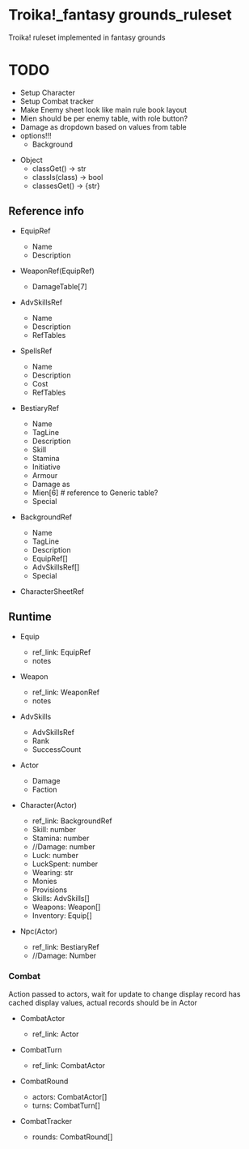 # Troika!_fantasy grounds_ruleset
Troika! ruleset implemented in fantasy grounds

# TODO
- Setup Character
- Setup Combat tracker
- Make Enemy sheet look like main rule book layout
- Mien should be per enemy table, with role button?
- Damage as dropdown based on values from table
- options!!!
  - Background

  

* Object
  * classGet() -> str
  * classIs(class) -> bool
  * classesGet() -> {str}

## Reference info
* EquipRef
  * Name
  * Description
  
* WeaponRef(EquipRef)
  * DamageTable[7]
   
* AdvSkillsRef
  * Name
  * Description
  * RefTables
  
* SpellsRef
  * Name
  * Description
  * Cost
  * RefTables

* BestiaryRef
  * Name
  * TagLine
  * Description
  * Skill
  * Stamina
  * Initiative
  * Armour
  * Damage as
  * Mien[6]  # reference to Generic table?
  * Special

* BackgroundRef
  * Name
  * TagLine
  * Description
  * EquipRef[]
  * AdvSkillsRef[]
  * Special

* CharacterSheetRef

  
## Runtime
* Equip
  * ref_link: EquipRef 
  * notes
  
* Weapon
  * ref_link: WeaponRef 
  * notes
  
* AdvSkills
  * AdvSkillsRef
  * Rank
  * SuccessCount

* Actor
  * Damage
  * Faction
  
* Character(Actor)
  * ref_link: BackgroundRef
  * Skill: number
  * Stamina: number
  * //Damage: number
  * Luck: number
  * LuckSpent: number
  * Wearing: str
  * Monies
  * Provisions
  * Skills: AdvSkills[]
  * Weapons: Weapon[]
  * Inventory: Equip[]

* Npc(Actor)
  * ref_link: BestiaryRef 
  * //Damage: Number

### Combat
Action passed to actors, wait for update to change display
record has cached display values, actual records should be in Actor
  
* CombatActor
  * ref_link: Actor
  
* CombatTurn
  * ref_link: CombatActor
  
* CombatRound
  * actors: CombatActor[]
  * turns: CombatTurn[]
  
* CombatTracker
  * rounds: CombatRound[]
  
